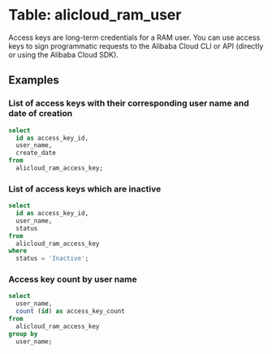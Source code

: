 # Table: alicloud_ram_user

Access keys are long-term credentials for a RAM user. You can use access keys to sign programmatic requests to the Alibaba Cloud CLI or API (directly or using the Alibaba Cloud SDK).

## Examples

### List of access keys with their corresponding user name and date of creation

```sql
select
  id as access_key_id,
  user_name,
  create_date
from
  alicloud_ram_access_key;
```

### List of access keys which are inactive

```sql
select
  id as access_key_id,
  user_name,
  status
from
  alicloud_ram_access_key
where
  status = 'Inactive';
```

### Access key count by user name

```sql
select
  user_name,
  count (id) as access_key_count
from
  alicloud_ram_access_key
group by
  user_name;
```
